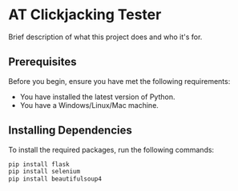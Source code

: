 # AT Clickjacking Tester
 
Brief description of what this project does and who it's for.

## Prerequisites

Before you begin, ensure you have met the following requirements:
* You have installed the latest version of Python.
* You have a Windows/Linux/Mac machine.

## Installing Dependencies

To install the required packages, run the following commands:

```bash
pip install flask
pip install selenium
pip install beautifulsoup4
